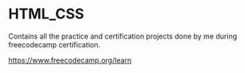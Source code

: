 # HTML_CSS

Contains all the practice and certification projects done by me during freecodecamp certification.

https://www.freecodecamp.org/learn
